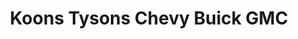 ---
title: "Koons Tysons Chevy Buick GMC"
url: /vienna/koons-tysons-chevy-buick-gmc/
shop: Autohaus
---